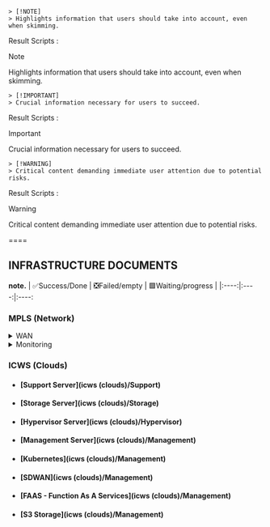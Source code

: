 
```
> [!NOTE] 
> Highlights information that users should take into account, even when skimming.
```
Result  Scripts :
> [!NOTE] 
> Highlights information that users should take into account, even when skimming.

```
> [!IMPORTANT] 
> Crucial information necessary for users to succeed.
```
Result  Scripts :
> [!IMPORTANT] 
> Crucial information necessary for users to succeed.

```
> [!WARNING] 
> Critical content demanding immediate user attention due to potential risks.
```
Result  Scripts :
> [!WARNING]
> Critical content demanding immediate user attention due to potential risks.


====

## INFRASTRUCTURE DOCUMENTS


**note.** 
| ✅Success/Done | ❎Failed/empty | 🟩Waiting/progress |
|:----:|:----:|:----:


### MPLS (Network)

<details>
<summary markdown="span">WAN</summary>
*wan adalah titik titik*
   
<details markdown="1">
<summary markdown="span">Site Data Center</summary>
*Sed ut perspiciatis unde omnis iste natus...*
   
|  | Readme | Schema | Research | Implement | Docs | Config |
|:----- |:----|:----|:----|:----|:----|:----|
| Status | 🟩[view]() | 🟩[view]() | 🟩[view]() | 🟩[view]() | ✅[view]() | ❎[view]() |

</details>
<details markdown="1">
<summary markdown="span">Site DanaReksa</summary>
   
|  | Readme | Schema | Research | Implement | Docs | Config |
|:----- |:----|:----|:----|:----|:----|:----|
| Status | 🟩[view]() | 🟩[view]() | 🟩[view]() | 🟩[view]() | ✅[view]() | ❎[view]() |
</details>
<details markdown="1">
<summary markdown="span">Site APL (Central Park)</summary>
   
|  | Readme | Schema | Research | Implement | Docs | Config |
| :----- | :---- | :---- | :---- | :---- | :---- | :---- |
| Status | 🟩[view]() | 🟩[view]() | 🟩[view]() | 🟩[view]() | ✅[view]() | ❎[view]() |

</details>
</details>


<details>
<summary markdown="span">Monitoring</summary>
*Sed ut perspiciatis unde omnis iste natus...*
<details markdown="-1">
<summary markdown="span">Second xcvxce item</summary>
*Sed ut perspiciatis unde omnis iste natus...*
|  | Readme | Schema | Research | Implementation | Documentation | Config-data |
|:----- |:----|:----|:----|:----|:----|:----
| Status | 🟩[Links]() | 🟩[Links]() | 🟩[Links]() | 🟩[Links]() | ✅[Links]() | ❎[Links]() |
</details>
<details markdown="1">
<summary markdown="span">Seconada cvxce item</summary>
> surat | alll | surat | coba
> :---|:---|---:|---:
> ucap | salam | ikkk | badan

</details>
</details>


### ICWS (Clouds)

  * #### [Support Server](icws (clouds)/Support)
  * #### [Storage Server](icws (clouds)/Storage)
  * #### [Hypervisor Server](icws (clouds)/Hypervisor)
  * #### [Management Server](icws (clouds)/Management)
  * #### [Kubernetes](icws (clouds)/Management)
  * #### [SDWAN](icws (clouds)/Management)
  * #### [FAAS - Function As A Services](icws (clouds)/Management)
  * #### [S3 Storage](icws (clouds)/Management)
